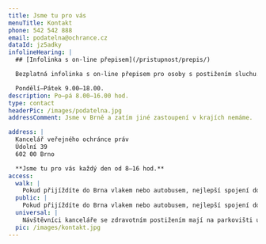 ```yaml
---
title: Jsme tu pro vás
menuTitle: Kontakt
phone: 542 542 888
email: podatelna@ochrance.cz
dataId: jz5adky
infolineHearing: |
  ## [Infolinka s on-line přepisem](/pristupnost/prepis/)

  Bezplatná infolinka s on-line přepisem pro osoby s postižením sluchu.

  Pondělí–Pátek 9.00–18.00.
description: Po–pá 8.00–16.00 hod.
type: contact
headerPic: /images/podatelna.jpg
addressComment: Jsme v Brně a zatím jiné zastoupení v krajích nemáme.

address: |
  Kancelář veřejného ochránce práv
  Údolní 39
  602 00 Brno

  **Jsme tu pro vás každý den od 8–16 hod.**
access:
  walk: |
    Pokud přijíždíte do Brna vlakem nebo autobusem, nejlepší spojení do sídla veřejného ochránce práv je tramvají č. 4 od Hlavního nádraží. Pojedete směrem Masarykova čtvrť a vystoupíte na zastávce Obilní trh. Sídlo veřejné ochránkyně práv je na levé straně ulice ve směru jízdy po 50 metrech chůze.
  public: |
    Pokud přijíždíte do Brna vlakem nebo autobusem, nejlepší spojení do sídla veřejného ochránce práv je tramvají č. 4 od Hlavního nádraží. Pojedete směrem Masarykova čtvrť a vystoupíte na zastávce Obilní trh. Sídlo veřejné ochránkyně práv je na levé straně ulice ve směru jízdy po 50 metrech chůze.
  universal: |
    Návštěvníci kanceláře se zdravotním postižením mají na parkovišti u budovy vyhrazena vhodná parkovací místa a pokud při příjezdu ohlásí tuto potřebu na recepci, je jim zajištěn bezbariérový přístup do budovy a případná asistence.
  pic: /images/kontakt.jpg
---
```

